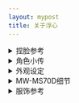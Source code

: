 ```yaml
---
layout: mypost
title: 关于浮心
---
```


<details><summary>捏脸参考</summary>
<img src="/characters/nielian.webp" alt="捏脸参考">
</details>

<details> <summary>角色小传</summary>
<p><b>设定</b>：缺乏睡眠的少女，通过随身听里的奇异音乐让自己保持精神，对边缘科学（或常人所说的伪科学）很感兴趣，除此之外的话题一概不关心。</p>
<br>
<p><b>爱好</b>：未解之谜、边缘科学</p>  
<br>
<p><b>专长</b>：资料搜集、单片机设计</p>  
<br>   
<p><b>代表物</b>：经特殊技术改造的索尼MW-MS70D随身听，其中播放的音乐似乎有助于集中注意力。 <small> ← 这同时也是角色的设计原型</small></p> 
</details>

<details> <summary>外观设定</summary>
<img src="/characters/dixin-1.webp" alt="外观设定">
</details>


<details> <summary>MW-MS70D细节</summary>
<img src="/characters/nwms70d-1.webp" alt="MW-MS70D">
<img src="/characters/nwms70d-2.webp" alt="MW-MS70D">
<img src="/characters/nwms70d-3.webp" alt="MW-MS70D">
<img src="/characters/nwms70d-4.webp" alt="MW-MS70D">
<img src="/characters/nwms70d-5.webp" alt="MW-MS70D">
<img src="/characters/nwms70d-6.webp" alt="MW-MS70D">
</details>

<details> <summary>服饰参考</summary>
 <p><blockquote>希望服设中能融入MW-MS70D元素</blockquote> </p>
 <br>
 <p><blockquote>↓剪裁参考此图，下身修改为短裤</blockquote> </p>
<img src="/characters/cloth-1.webp" alt="服设参考">
</details>
